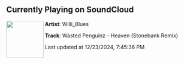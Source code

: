 ## Currently Playing on SoundCloud

[<img align="left" width="100" src="https://i1.sndcdn.com/artworks-zrdktMCOhE7THyiu-1uuTKA-t500x500.jpg">](https://soundcloud.com/willie_blues/wasted-penguinz-heaven-stonebank-remix)

**Artist**: Willi_Blues 

**Track**: Wasted Penguinz - Heaven (Stonebank Remix)

Last updated at 12/23/2024, 7:45:36 PM
